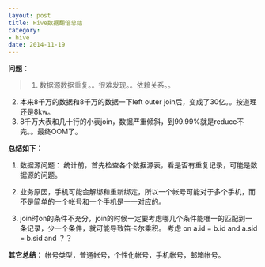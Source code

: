 ```yaml
---
layout: post
title: Hive数据翻倍总结
category: 
- hive
date: 2014-11-19
---
```



__问题：__
> 1. 数据源数据重复。。很难发现。。依赖关系。。
2. 本来8千万的数据和8千万的数据一下left outer join后，变成了30亿。。按道理还是8kw。
3. 8千万大表和几十行的小表join，数据严重倾斜，到99.99%就是reduce不完。。最终OOM了。

__总结如下：__

1. 数据源问题：
统计前，首先检查各个数据源表，看是否有重复记录，可能是数据源的问题。

2. 业务原因，手机可能会解绑和重新绑定，所以一个帐号可能对于多个手机，而不是简单的一个帐号和一个手机是一一对应的。

3. join时on的条件不充分，join的时候一定要考虑哪几个条件能唯一的匹配到一条记录，少一个条件，就可能导致笛卡尔乘积。
考虑 on a.id = b.id and  a.sid = b.sid and ？？

__其它总结：__
帐号类型，普通帐号，个性化帐号，手机帐号，邮箱帐号。